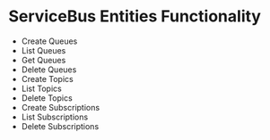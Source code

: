 # ServiceBus Entities Functionality
- Create Queues
- List Queues
- Get Queues
- Delete Queues
- Create Topics
- List Topics
- Delete Topics
- Create Subscriptions
- List Subscriptions
- Delete Subscriptions
